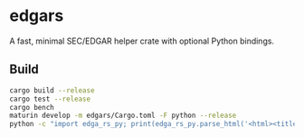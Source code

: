 # edgars

A fast, minimal SEC/EDGAR helper crate with optional Python bindings.

## Build

```bash
cargo build --release
cargo test --release
cargo bench
maturin develop -m edgars/Cargo.toml -F python --release
python -c "import edga_rs_py; print(edga_rs_py.parse_html('<html><title>Hi</title></html>'))"
```
